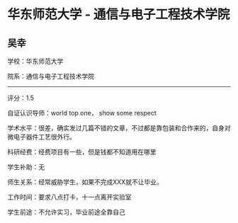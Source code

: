# 华东师范大学 - 通信与电子工程技术学院

## 吴幸

学校：华东师范大学

院系：通信与电子工程技术学院

* * *

评分：1.5

自证认识导师：world top one， show some respect

学术水平：很差，确实发过几篇不错的文章，不过都是靠包装和合作来的，自身对微电子器件工艺很外行。

科研经费：经费项目有一些，但是钱都不知道用在哪里

学生补助：无

师生关系：经常威胁学生，如果不完成XXX就不让毕业。

工作时间：要求八点打卡，十一点离开实验室

学生前途：不允许实习，毕业前途全靠自己